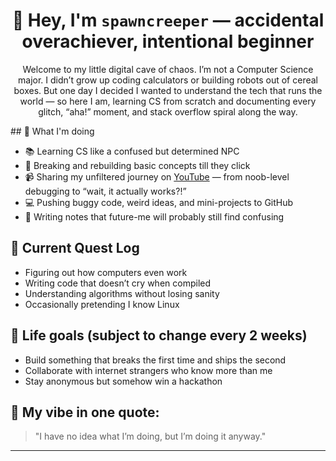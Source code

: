 <h1 align="center"> 👾 Hey, I'm <code>spawncreeper</code> — accidental overachiever, intentional beginner</h1>
<p align="center">
Welcome to my little digital cave of chaos.
</n>
I’m not a Computer Science major. I didn’t grow up coding calculators or building robots out of cereal boxes. But one day I decided I wanted to understand the tech that runs the world — so here I am, learning CS from scratch and documenting every glitch, “aha!” moment, and stack overflow spiral along the way.
</p>
## 📖 What I'm doing

- 📚 Learning CS like a confused but determined NPC
- 🧠 Breaking and rebuilding basic concepts till they click
- 📹 Sharing my unfiltered journey on [YouTube](https://www.youtube.com/@desmosspawncreeper) — from noob-level debugging to “wait, it actually works?!”
- 💻 Pushing buggy code, weird ideas, and mini-projects to GitHub
- 📓 Writing notes that future-me will probably still find confusing

## 🚧 Current Quest Log

- Figuring out how computers even work
- Writing code that doesn’t cry when compiled
- Understanding algorithms without losing sanity
- Occasionally pretending I know Linux

## 🧠 Life goals (subject to change every 2 weeks)

- Build something that breaks the first time and ships the second
- Collaborate with internet strangers who know more than me
- Stay anonymous but somehow win a hackathon

## 🤖 My vibe in one quote:

> "I have no idea what I’m doing, but I’m doing it anyway."

---

